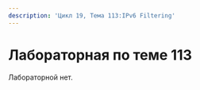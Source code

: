 ```yaml
---
description: 'Цикл 19, Тема 113:IPv6 Filtering'
---
```


# Лабораторная по теме 113

Лабораторной нет.

